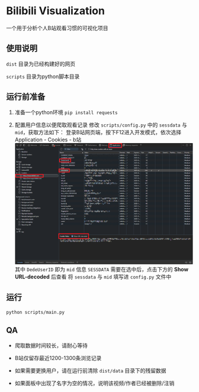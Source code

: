 # Bilibili Visualization

一个用于分析个人B站观看习惯的可视化项目

## 使用说明

`dist` 目录为已经构建好的网页

`scripts` 目录为python脚本目录

## 运行前准备

1. 准备一个python环境
`pip install requests`

2. 配置用户信息以便爬取观看记录
修改 `scripts/config.py` 中的 `sessdata` 与 `mid`，获取方法如下：
登录B站网页端，按下F12进入开发模式，依次选择 Application - Cookies - b站
![alt text](assets/image.png)
其中 `DedeUserID` 即为 `mid` 信息
`SESSDATA` 需要在选中后，点击下方的 **Show URL-decoded** 后查看
将 `sessdata` 与 `mid` 填写进 `config.py` 文件中

## 运行

`python scripts/main.py`

## QA

- 爬取数据时间较长，请耐心等待

- B站仅留存最近1200-1300条浏览记录

- 如果需要更换用户，请在运行前清除 `dist/data` 目录下的残留数据

- 如果面板中出现了名字为空的情况，说明该视频/作者已经被删除/注销
